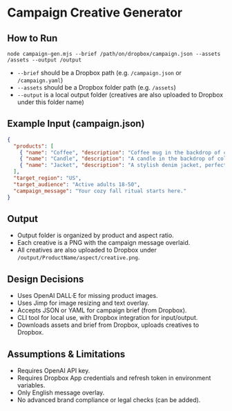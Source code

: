 # Campaign Creative Generator

## How to Run

```
node campaign-gen.mjs --brief /path/on/dropbox/campaign.json --assets /assets --output /output
```

- `--brief` should be a Dropbox path (e.g. `/campaign.json` or `/campaign.yaml`)
- `--assets` should be a Dropbox folder path (e.g. `/assets`)
- `--output` is a local output folder (creatives are also uploaded to Dropbox under this folder name)

## Example Input (campaign.json)

```json
{
  "products": [
    { "name": "Coffee", "description": "Coffee mug in the backdrop of crisp autumn landscape with colorful trees" },
    { "name": "Candle", "description": "A candle in the backdrop of colorful autumn trees" },
    { "name": "Jacket", "description": "A stylish denim jacket, perfectly centered, hanging on an old wooden fence. The background is a vibrant, sunlit autumn forest with golden, red, and orange leaves." }
  ],
  "target_region": "US",
  "target_audience": "Active adults 18-50",
  "campaign_message": "Your cozy fall ritual starts here."
}
```

## Output

- Output folder is organized by product and aspect ratio.
- Each creative is a PNG with the campaign message overlaid.
- All creatives are also uploaded to Dropbox under `/output/ProductName/aspect/creative.png`.

## Design Decisions

- Uses OpenAI DALL·E for missing product images.
- Uses Jimp for image resizing and text overlay.
- Accepts JSON or YAML for campaign brief (from Dropbox).
- CLI tool for local use, with Dropbox integration for input/output.
- Downloads assets and brief from Dropbox, uploads creatives to Dropbox.

## Assumptions & Limitations

- Requires OpenAI API key.
- Requires Dropbox App credentials and refresh token in environment variables.
- Only English message overlay.
- No advanced brand compliance or legal checks (can be added).